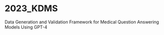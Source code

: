 # 2023_KDMS
Data Generation and Validation Framework for Medical Question Answering Models Using GPT-4
